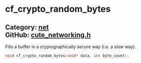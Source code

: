 [](../header.md ':include')

# cf_crypto_random_bytes

Category: [net](https://github.com/RandyGaul/cute_framework/blob/master/docs/api_reference?id=net)  
GitHub: [cute_networking.h](https://github.com/RandyGaul/cute_framework/blob/master/include/cute_networking.h)  
---

Fills a buffer in a cryptographically secure way (i.e. a slow way).

```cpp
void cf_crypto_random_bytes(void* data, int byte_count);
```

